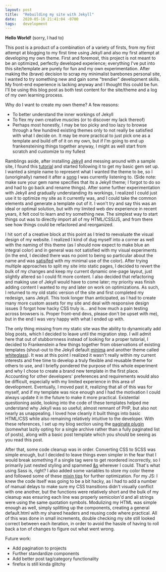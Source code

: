 ```yaml
---
layout: post
title:  "Rebuilding my site with Jekyll"
date:   2020-05-16 21:41:04 -0700
tags:   development
---
```

**Hello World!** (sorry, I had to)

This post is a product of a combination of a variety of firsts, from my first attempt at blogging to my first time using Jekyll and also my first attempt at developing my own theme. First and foremost, this project is not meant to be an optimized, perfectly developed experience; everything I've put into this site/template are purely for fun and my own experimentation. After making the (brave) decision to scrap my minimalist barebones personal site, I wanted to try something new and gain some "trendier" development skills. My front-end experience is lacking anyway and I thought this could be fun. I'll be using this blog post as both test content for the site/theme and a log of my own learning process.

Why do I want to create my own theme? A few reasons:
- To better understand the inner workings of Jekyll
- To flex my own creative muscles (or to discover my lack thereof)
- Perhaps most honestly, I may be too picky and too lazy to browse through a few hundred existing themes only to not really be satisfied with what I decide on. It may be more practical to just pick one as a template and build off of it on my own, but if I'm going to end up frankensteining things together anyway, I might as well start from scratch and customize to my fullest

Ramblings aside, after installing [Jekyll](https://jekyllrb.com/docs/) and messing around with a sample site, I found this [tutorial](https://www.siteleaf.com/blog/making-your-first-jekyll-theme-part-1/) and started following it to get my basic gem set up. I wanted a simple name to represent what I wanted the theme to be, so I (unoriginally) named it after a [song](https://www.youtube.com/watch?v=3b6UvRIsXvQ) I was currently listening to. (Side note: make sure your gem name specifies that its a Jekyll theme; I forgot to do so and had to go back and rename things). After some further experimentation with Jekyll and gradually understanding its workings, I realized I could just use it to optimize my site as it currently was, and I could take the common elements and generate a template out of it. I won't try and say this was an ideal or optimal solution, but with my limited web dev experience in recent years, it felt cool to learn and try something new. The simplest way to start things out was to directly import all of my HTML/CSS/JS, and from there see how things could be refactored and reorganized.

I hit sort of a creative block at this point as I tried to reevaluate the visual design of my website. I realized I kind of dug myself into a corner as well with the naming of this theme (as I should now expect to make blue an integral color) and in general was not satisfied with my visual experiments (in the end, I decided there was no point to being so particular about the name and was [satisifed](https://gph.is/1eRp7Rk) with my minimal use of the color). After trying multiple approaches to split my site into static pages, I decided to revert the bulk of my changes and keep my current dynamic one-page layout, just slightly altered so I could fit more content. I also decided that refactoring and making use of Jekyll would have to come later; my priority was finish adding content I wanted to my and later on work on optimizations. As such, I returned to my old static version of the site and first completed my redesign, sans Jekyll. This took longer than anticipated, as I had to create many more custom assets for my site and deal with responsive design issues (I forgot how hacky CSS truly is... and how much a pain testing across browsers is. Proper front-end devs, please don't be upset with me), but in the end I was very happy with what I ended up with.

The only thing missing from my static site was the ability to dynamically add blog posts, which I decided to leave until the migration step. I will admit here that out of stubbornness instead of looking for a proper tutorial, I decided to Frankenstein a few things together from observations of existing templates (shout-out to the Jekyll default [minima](https://github.com/jekyll/minima) and another theme called [whiteglass](http://jekyllthemes.org/themes/whiteglass/)). It was at this point I realized it wasn't really within my current interests and free time to develop a truly flexible and reusable theme for others to use, and I briefly pondered the purpose of this whole experiment and why I chose to create a brand new template in the first place. Accounting for other developers' preferences and requirements would also be difficult, especially with my limited experience in this area of development. Eventually, I moved past it, realizing that all of this was for myself, and if my template was nice enough and I had the motivation I could always update it in the future to make it more practical. Existential questioning aside, looking into the code of these templates helped me understand why Jekyll was so useful; almost remnant of PHP, but also not nearly as unappealing. I loved how cleanly it built things into basic HTML/CSS while also remaining relatively intuitive to the developer. With these references, I set up my blog section using the [paginate plugin](https://jekyllrb.com/docs/pagination/) (somewhat lazily opting for a single archive rather than a fully paginated list of posts), along with a basic post template which you should be seeing as you read this post.

After that, some code cleanup was in order. Converting CSS to SCSS was simple enough, but I decided to leave things even simpler in the fear that I would break something if a single tag were to get reordered incorrectly, so I primarily just nested styling and spammed [&s](https://css-tricks.com/the-sass-ampersand/) wherever I could. That's what using Sass is, right? I also added some variables to store my color theme and followed some of these [mixin tips](https://medium.com/@justinbrazeau/10-useful-sass-mixins-for-automation-833cdee9d69b) for further optimization. For my JS: I knew the code itself was going to be a bit hacky, as I had to add a number of manual delays to make sure my CSS transitions didn't visually conflict with one another, but the functions were relatively short and the bulk of my cleanup was ensuring each line was properly semicolon'd and all strings were using the same quotation symbols. Modulizing my HTML was simple enough as well, simply splitting up the components, creating a general default.html with my shared headers and reusing code where practical. All of this was done in small increments, double checking my site still looked correct between each iteration, in order to avoid the hassle of having to roll back a ton of changes to figure out what went wrong.



Future work:
- Add pagination to projects
- Further standardize components
- Add better post tag/category functionality
- firefox is still kinda glitchy